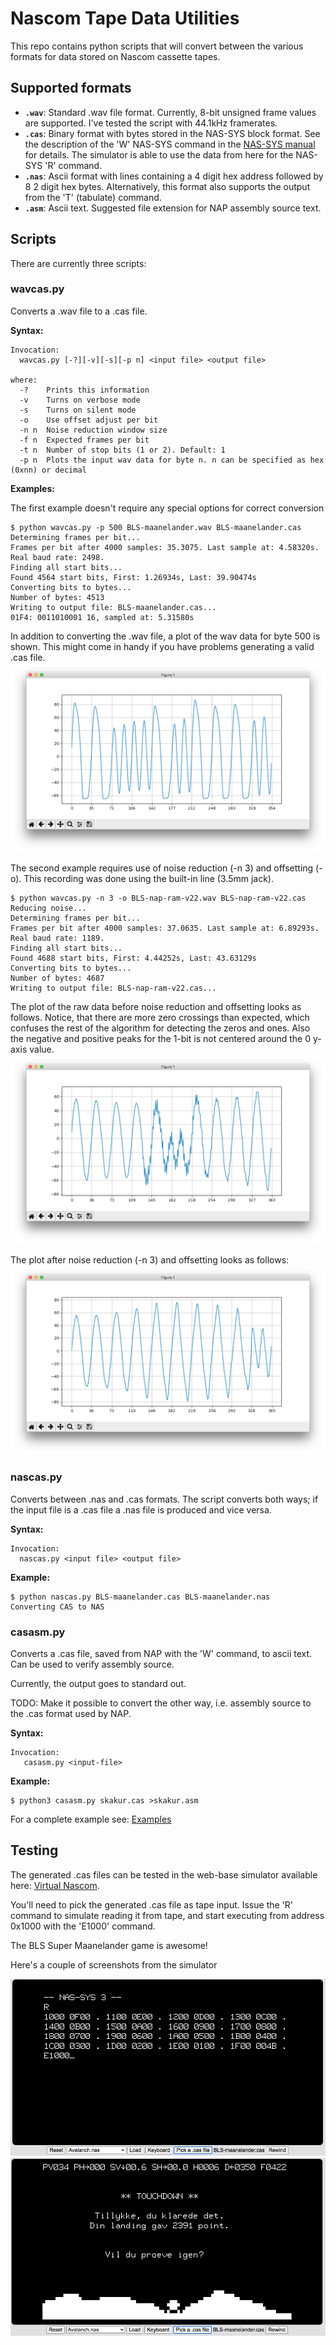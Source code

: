 # Nascom Tape Data Utilities
This repo contains python scripts that will convert between the various formats for data stored on Nascom cassette tapes.

## Supported formats

- **`.wav`**: Standard .wav file format. Currently, 8-bit unsigned frame values are supported.  I've tested the script with 44.1kHz framerates.
- **`.cas`**: Binary format with bytes stored in the NAS-SYS block format. See the description of the 'W' NAS-SYS command in the [NAS-SYS manual](http://nascomhomepage.com/pdf/Nassys3.pdf) for details.  The simulator is able to use the data from here for the NAS-SYS 'R' command.
- **`.nas`**: Ascii format with lines containing a 4 digit hex address followed by 8 2 digit hex bytes.  Alternatively, this format also supports the output from the 'T' (tabulate) command.
- **`.asm`**: Ascii text.  Suggested file extension for NAP assembly source text.

## Scripts

There are currently three scripts:

### wavcas.py

Converts a .wav file to a .cas file.

**Syntax:**
```
Invocation:
  wavcas.py [-?][-v][-s][-p n] <input file> <output file>

where:
  -?    Prints this information
  -v    Turns on verbose mode
  -s    Turns on silent mode
  -o    Use offset adjust per bit
  -n n  Noise reduction window size
  -f n  Expected frames per bit
  -t n  Number of stop bits (1 or 2). Default: 1
  -p n  Plots the input wav data for byte n. n can be specified as hex (0xnn) or decimal
```

**Examples:**

The first example doesn't require any special options for correct conversion

```
$ python wavcas.py -p 500 BLS-maanelander.wav BLS-maanelander.cas
Determining frames per bit...
Frames per bit after 4000 samples: 35.3075. Last sample at: 4.58320s. Real baud rate: 2498.
Finding all start bits...
Found 4564 start bits, First: 1.26934s, Last: 39.90474s
Converting bits to bytes...
Number of bytes: 4513
Writing to output file: BLS-maanelander.cas...
01F4: 0011010001 16, sampled at: 5.31580s
```
In addition to converting the .wav file, a plot of the wav data for byte 500 is shown.  This might come in handy if you have problems generating a valid .cas file.
![Byte plot](images/plot500.png)

The second example requires use of noise reduction (-n 3) and offsetting (-o).  This recording was done using the built-in line (3.5mm jack).

```
$ python wavcas.py -n 3 -o BLS-nap-ram-v22.wav BLS-nap-ram-v22.cas
Reducing noise...
Determining frames per bit...
Frames per bit after 4000 samples: 37.0635. Last sample at: 6.89293s. Real baud rate: 1189.
Finding all start bits...
Found 4688 start bits, First: 4.44252s, Last: 43.63129s
Converting bits to bytes...
Number of bytes: 4687
Writing to output file: BLS-nap-ram-v22.cas...
```

The plot of the raw data before noise reduction and offsetting looks as follows.  Notice, that there are more zero crossings than expected, which confuses the rest of the algorithm for detecting the zeros and ones.  Also the negative and positive peaks for the 1-bit is not centered around the 0 y-axis value.
![Noisy Plot](images/noise-before.png)

The plot after noise reduction (-n 3) and offsetting looks as follows:
![Noisy Plot](images/noise-after.png)

### nascas.py

Converts between .nas and .cas formats.  The script converts both ways; if the input file is a .cas file a .nas file is produced and vice versa.

**Syntax:**
```
Invocation:
  nascas.py <input file> <output file>
```

**Example:**
```
$ python nascas.py BLS-maanelander.cas BLS-maanelander.nas
Converting CAS to NAS
```

### casasm.py

Converts a .cas file, saved from NAP with the 'W' command, to ascii text.  Can be used to verify assembly source.

Currently, the output goes to standard out.

TODO: Make it possible to convert the other way, i.e. assembly source to the .cas format used by NAP.

**Syntax:**
```
Invocation:
   casasm.py <input-file>
```

**Example:**
```
$ python3 casasm.py skakur.cas >skakur.asm
```

For a complete example see: [Examples](examples)

## Testing

The generated .cas files can be tested in the web-base simulator available here: [Virtual Nascom](https://PeterJensen.github.io/virtual-nascom/virtual-nascom.html).

You'll need to pick the generated .cas file as tape input.  Issue the 'R' command to simulate reading it from tape, and start executing from address 0x1000 with the 'E1000' command.

The BLS Super Maanelander game is awesome!

Here's a couple of screenshots from the simulator

![Start Super Maanelander](images/maanelander-1.png)
![Finish Super Maanelander](images/maanelander-2.png)
